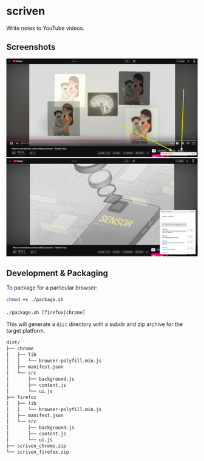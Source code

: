 # scriven

Write notes to YouTube videos.

## Screenshots

<div>
<img title="toggle button" alt="toggle button" src="./demo/scriven_ss04.png">
<img title="app panel" alt="app panel" src="./demo/scriven_ss03.png">
</div>

## Development & Packaging

To package for a particular browser:

```sh
chmod +x ./package.sh

./package.sh [firefox|chrome]
```

This will generate a `dist` directory with a subdir and zip archive for the target platform.

```
dist/
├── chrome
│   ├── lib
│   │   └── browser-polyfill.min.js
│   ├── manifest.json
│   └── src
│       ├── background.js
│       ├── content.js
│       └── ui.js
├── firefox
│   ├── lib
│   │   └── browser-polyfill.min.js
│   ├── manifest.json
│   └── src
│       ├── background.js
│       ├── content.js
│       └── ui.js
├── scriven_chrome.zip
└── scriven_firefox.zip
```
